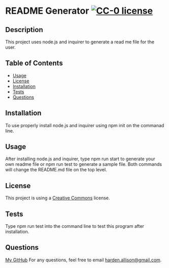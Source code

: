 # README Generator [![CC-0 license](https://img.shields.io/badge/License-CC--0-blue.svg)](https://creativecommons.org/licenses/by-nd/4.0)

## Description
This project uses node.js and inquirer to generate a read me file for the user.

## Table of Contents
- [Usage](#Usage)
- [License](#License)
- [Installation](#Installation)
- [Tests](#Tests)
- [Questions](#Questions) 

## Installation
To use properly install node.js and inquirer using npm init on the commanad line.

## Usage
After installing node.js and inquirer, type npm run start to generate your own readme file or npm run test to generate a sample file. Both commands will change the README.md file on the top level.

## License
This project is using a [Creative Commons](https://choosealicense.com/licenses/cc0-1.0/) license.   

## Tests
Type npm run test into the command line to test this program after installation.

## Questions
[My GitHub](github.com/outOfThePark)
For any questions, feel free to email harden.allison@gmail.com.